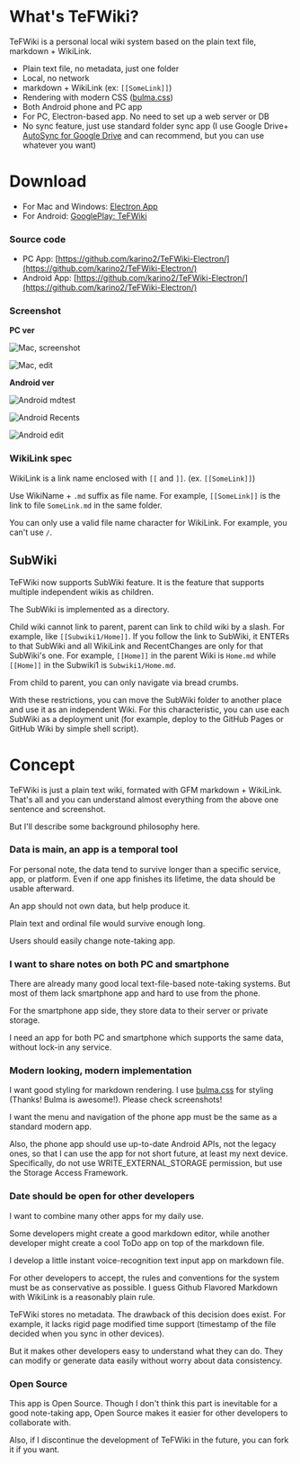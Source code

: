 # What's TeFWiki?

TeFWiki is a personal local wiki system based on the plain text file, markdown + WikiLink.

- Plain text file, no metadata, just one folder
- Local, no network
- markdown + WikiLink (ex: `[[SomeLink]]`)
- Rendering with modern CSS ([bulma.css](https://bulma.io))
- Both Android phone and PC app
 - For PC, Electron-based app. No need to set up a web server or DB
- No sync feature, just use standard folder sync app (I use Google Drive+ [AutoSync for Google Drive](https://play.google.com/store/apps/details?id=com.ttxapps.drivesync&hl=en&gl=US) and can recommend, but you can use whatever you want)

# Download

- For Mac and Windows: [Electron App](https://github.com/karino2/TeFWiki-Electron/releases)
- For Android: [GooglePlay: TeFWiki](https://play.google.com/store/apps/details?id=io.github.karino2.tefwiki)

### Source code

- PC App: [https://github.com/karino2/TeFWiki-Electron/](https://github.com/karino2/TeFWiki-Electron/)
- Android App: [https://github.com/karino2/TeFWiki-Electron/](https://github.com/karino2/TeFWiki-Electron/)

### Screenshot

**PC ver**

![Mac, screenshot](https://karino2.github.io/assets/images/2021-04/TeFWiki_screenshot_mac.png)

![Mac, edit](https://karino2.github.io/assets/images/2021-04/TeFWiki_screenshot_edit_mac.png)

**Android ver**

![Android mdtest](https://karino2.github.io/assets/images/2021-04/TeFWiki_screenshot_mdtest.png)

![Android Recents](https://karino2.github.io/assets/images/2021-04/TeFWiki_screenshot_recents.png)

![Android edit](https://karino2.github.io/assets/images/2021-04/TeFWiki_screenshot_edit.png)

### WikiLink spec

WikiLink is a link name enclosed with `[[` and `]]`. (ex. `[[SomeLink]]`)

Use WikiName + `.md` suffix as file name.
For example, `[[SomeLink]]` is the link to file `SomeLink.md` in the same folder.

You can only use a valid file name character for WikiLink.
For example, you can't use `/`.

## SubWiki

TeFWiki now supports SubWiki feature.
It is the feature that supports multiple independent wikis as children.

The SubWiki is implemented as a directory.

Child wiki cannot link to parent, parent can link to child wiki by a slash. For example, like `[[Subwiki1/Home]]`.
If you follow the link to SubWiki, it ENTERs to that SubWiki and all WikiLink and RecentChanges are only for that SubWiki's one.
For example, `[[Home]]` in the parent Wiki is `Home.md` while `[[Home]]` in the Subwiki1 is `Subwiki1/Home.md`.

From child to parent, you can only navigate via bread crumbs.

With these restrictions, you can move the SubWiki folder to another place and use it as an independent Wiki.
For this characteristic, you can use each SubWiki as a deployment unit (for example, deploy to the GitHub Pages or GitHub Wiki by simple shell script).

# Concept

TeFWiki is just a plain text wiki, formated with GFM markdown + WikiLink.
That's all and you can understand almost everything from the above one sentence and screenshot.

But I'll describe some background philosophy here.

### Data is main, an app is a temporal tool

For personal note, the data tend to survive longer than a specific service, app, or platform.
Even if one app finishes its lifetime, the data should be usable afterward.

An app should not own data, but help produce it.

Plain text and ordinal file would survive enough long.

Users should easily change note-taking app.

### I want to share notes on both PC and smartphone

There are already many good local text-file-based note-taking systems.
But most of them lack smartphone app and hard to use from the phone.

For the smartphone app side, they store data to their server or private storage.

I need an app for both PC and smartphone which supports the same data, without lock-in any service.

### Modern looking, modern implementation

I want good styling for markdown rendering. I use [bulma.css](https://bulma.io) for styling (Thanks! Bulma is awesome!).
Please check screenshots!

I want the menu and navigation of the phone app must be the same as a standard modern app.

Also, the phone app should use up-to-date Android APIs, not the legacy ones, so that I can use the app for not short future, at least my next device.
Specifically, do not use WRITE_EXTERNAL_STORAGE permission, but use the Storage Access Framework.

### Date should be open for other developers

I want to combine many other apps for my daily use.

Some developers might create a good markdown editor, while another developer might create a cool ToDo app on top of the markdown file.

I develop a little instant voice-recognition text input app on markdown file.

For other developers to accept, the rules and conventions for the system must be as conservative as possible.
I guess Github Flavored Markdown with WikiLink is a reasonably plain rule.

TeFWiki stores no metadata.
The drawback of this decision does exist.
For example, it lacks rigid page modified time support (timestamp of the file decided when you sync in other devices).

But it makes other developers easy to understand what they can do.
They can modify or generate data easily without worry about data consistency.

### Open Source

This app is Open Source.
Though I don't think this part is inevitable for a good note-taking app, Open Source makes it easier for other developers to collaborate with.

Also, if I discontinue the development of TeFWiki in the future, you can fork it if you want. 

